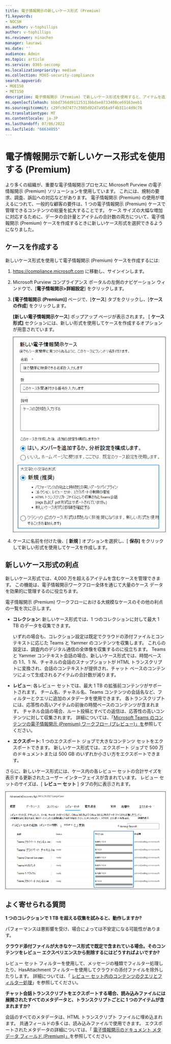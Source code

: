 ```yaml
---
title: 電子情報開示の新しいケース形式 (Premium)
f1.keywords:
- NOCSH
ms.author: v-tophillips
author: v-tophillips
ms.reviewer: ninachen
manager: laurawi
ms.date: ''
audience: Admin
ms.topic: article
ms.service: O365-seccomp
ms.localizationpriority: medium
ms.collection: M365-security-compliance
search.appverid:
- MOE150
- MET150
description: 電子情報開示 (Premium) で新しいケース形式を使用すると、アイテムを追加してセットを確認したり、他の制限や新機能を利用したりできます。
ms.openlocfilehash: bbbd736dd91125313bbdae8733408ce69163eeb1
ms.sourcegitcommit: c29fc9d7477c3985d02d7a956a9f4b311c4d9c76
ms.translationtype: MT
ms.contentlocale: ja-JP
ms.lasthandoff: 07/06/2022
ms.locfileid: "66634855"
---
```

# <a name="use-the-new-case-format-in-ediscovery-premium"></a>電子情報開示で新しいケース形式を使用する (Premium)

より多くの組織が、重要な電子情報開示プロセスに Microsoft Purview の電子情報開示 (Premium) ソリューションを使用しています。 これには、規制の要求、調査、訴訟への対応などがあります。 電子情報開示 (Premium) の使用が増えるにつれて、一般的な顧客の要件は、1 つの電子情報開示 (Premium) ケースで管理できるコンテンツの総量を拡大することです。 ケース サイズの大幅な増加に対応するために、データの合計量とアイテムの合計数の両方について、電子情報開示 (Premium) ケースを作成するときに新しいケース形式を選択できるようになりました。  

## <a name="create-a-case"></a>ケースを作成する

新しいケース形式を使用して電子情報開示 (Premium) ケースを作成するには:

1. <https://compliance.microsoft.com> に移動し、サインインします。

2. Microsoft Purview コンプライアンス ポータルの左側のナビゲーション ウィンドウで、[**電子情報開示>詳細設定**] をクリックします。

3. **[電子情報開示 (Premium)]** ページで、[**ケース**] タブをクリックし、[**ケースの作成**] をクリックします。

   **[新しい電子情報開示ケース**] ポップアップ ページが表示されます。 [ **ケース形式]** セクションには、新しい形式を使用してケースを作成するオプションが用意されています。

   ![[新しい電子情報開示ケース] ページの [新しいケース形式] オプション。](..\media\AeDNewCaseFormat1.png)

4. ケースに名前を付けた後、[ **新規** ] オプションを選択し、[ **保存]** をクリックして新しい形式を使用してケースを作成します。

## <a name="benefits-of-the-new-case-format"></a>新しいケース形式の利点

新しいケース形式では、4,000 万を超えるアイテムを含むケースを管理できます。 この機能は、電子情報開示ワークフロー全体を通じて大量のケース データを効果的に管理するのに役立ちます。

電子情報開示 (Premium) ワークフローにおける大規模なケースのその他の利点の一覧を次に示します。

- **コレクション**: 新しいケース形式では、1 つのコレクションに対して最大 1 TB のデータを収集できます。

   いずれの場合も、コレクション設定は既定でクラウドの添付ファイルとコンテキストに応じた Teams と Yammer のコンテンツを収集します。 これらの設定は、調査内のデジタル通信の全体像を収集するのに役立ちます。 Teams と Yammer コンテキスト会話の場合、新しいケース形式では、時間ベースの 1:1、1: N、チャネルの会話のスナップショットが HTML トランスクリプトに変換され、会話のコンテキストが提供され、チャット ベースのコンテンツによって生成されるアイテムの合計数が減ります。  

- **レビュー**: 各レビュー セットでは、最大 1 TB の拡張前コンテンツがサポートされます。 チーム名、チャネル名、Teams コンテンツの会話名など、フィルターとクエリに追加のメタデータを使用できます。 各トランスクリプトには、応答性の高いアイテムの前後の時間ベースのコンテンツが含まれます。 チャネル会話の場合、ルート投稿とすべての返信は、応答性の高いコンテンツに対して収集されます。 詳細については、「[Microsoft Teams のコンテンツの電子情報開示 (Premium) ワークフロー (プレビュー)」を](teams-workflow-in-advanced-ediscovery.md)参照してください。

- **エクスポート**: 1 つのエクスポート ジョブで大きなコンテンツ セットをエクスポートできます。 新しいケース形式では、エクスポート ジョブで 500 万のドキュメントまたは 500 GB のいずれか小さい方をエクスポートできます。

さらに、新しいケース形式には、ケース内の各レビュー セットの合計サイズを表示する更新されたユーザー インターフェイスが含まれています。 レビュー セットのサイズは、[ **レビュー セット** ] タブの列に表示されます。

![電子情報開示 (Premium) ユーザー インターフェイスの新しいレビュー セットの統計情報。](..\media\LargeCaseUI.png)

## <a name="frequently-asked-questions"></a>よく寄せられる質問

**1 つのコレクションで 1 TB を超える収集を試みると、動作しますか?**

パフォーマンスは悪影響を受け、場合によっては不安定になる可能性があります。

**クラウド添付ファイルが大きなケース形式で既定で含まれている場合。そのコンテンツをレビュー エクスペリエンスから削除するにはどうすればよいですか?**  

レビュー セット フィルターを使用して、メッセージの種類でフィルター処理したり、HasAttachment フィルターを使用してクラウドの添付ファイルを除外したりします。 詳細については、「 [レビュー セット内のコンテンツのクエリとフィルター処理](review-set-search.md)」を参照してください。

**チャット会話トランスクリプトをエクスポートする場合、読み込みファイルには展開されたすべてのメタデータと、トランスクリプトごとに 1 つのアイテムが含まれますか?**

会話のすべてのメタデータは、HTML トランスクリプト ファイルに埋め込まれます。  共通フィールドの多くは、読み込みファイルで使用できます。 エクスポートされたメタデータの詳細については、「 [電子情報開示のドキュメント メタデータ フィールド (Premium)」](document-metadata-fields-in-Advanced-eDiscovery.md)を参照してください。
